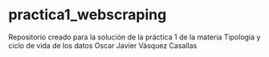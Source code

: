 # practica1_webscraping
Repositorio creado para la solución de la práctica 1 de la materia Tipología y ciclo de vida de los datos
Oscar Javier Vásquez Casallas
